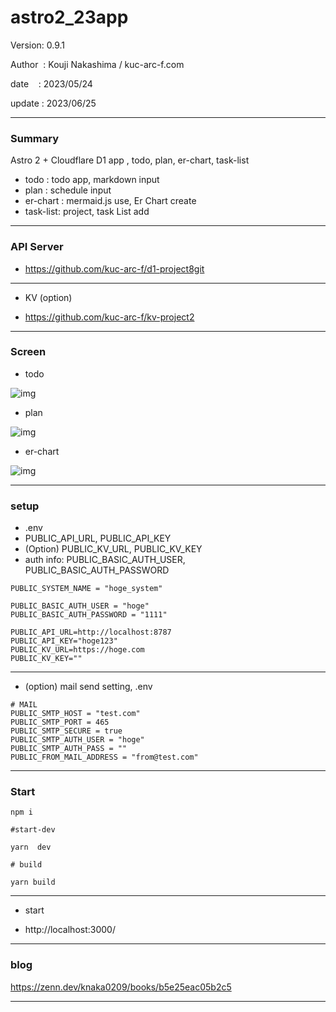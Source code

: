 ﻿# astro2_23app

 Version: 0.9.1

 Author  : Kouji Nakashima / kuc-arc-f.com

 date    : 2023/05/24

 update  : 2023/06/25
***
### Summary

Astro 2 +  Cloudflare D1 app , todo, plan, er-chart, task-list

* todo : todo app, markdown input
* plan : schedule input
* er-chart : mermaid.js use, Er Chart create
* task-list: project, task List add

***
### API Server

* https://github.com/kuc-arc-f/d1-project8git

***
* KV (option)

* https://github.com/kuc-arc-f/kv-project2

***
### Screen

* todo

![img](https://img-static-kuc.netlify.app/img/front_2023/ss-todo-0611_18d.png)

* plan

![img](https://img-static-kuc.netlify.app/img/front_2023/ss-plan-0611a.png)

* er-chart

![img](https://img-static-kuc.netlify.app/img/front_2023/ss-er-0611a.png)


***
### setup
* .env
* PUBLIC_API_URL, PUBLIC_API_KEY
* (Option) PUBLIC_KV_URL, PUBLIC_KV_KEY
* auth info: PUBLIC_BASIC_AUTH_USER, PUBLIC_BASIC_AUTH_PASSWORD

```
PUBLIC_SYSTEM_NAME = "hoge_system"

PUBLIC_BASIC_AUTH_USER = "hoge"
PUBLIC_BASIC_AUTH_PASSWORD = "1111"

PUBLIC_API_URL=http://localhost:8787
PUBLIC_API_KEY="hoge123"
PUBLIC_KV_URL=https://hoge.com
PUBLIC_KV_KEY=""

```

***
* (option) mail send setting, .env
```
# MAIL
PUBLIC_SMTP_HOST = "test.com"
PUBLIC_SMTP_PORT = 465
PUBLIC_SMTP_SECURE = true
PUBLIC_SMTP_AUTH_USER = "hoge"
PUBLIC_SMTP_AUTH_PASS = ""
PUBLIC_FROM_MAIL_ADDRESS = "from@test.com"
```

***
### Start

```
npm i

#start-dev

yarn  dev

# build

yarn build
```

***
* start

* http://localhost:3000/

***
### blog

https://zenn.dev/knaka0209/books/b5e25eac05b2c5

***


